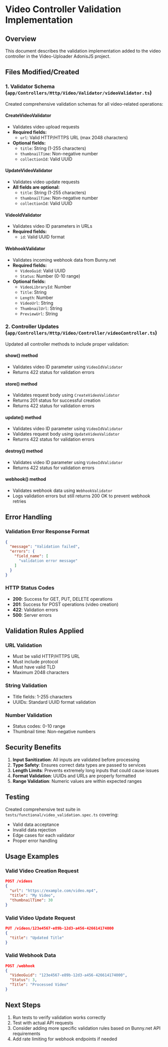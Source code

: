 # Video Controller Validation Implementation

## Overview
This document describes the validation implementation added to the video controller in the Video-Uploader AdonisJS project.

## Files Modified/Created

### 1. Validator Schema (`app/Controllers/Http/Video/Validator/videoValidator.ts`)
Created comprehensive validation schemas for all video-related operations:

#### **CreateVideoValidator**
- Validates video upload requests
- **Required fields:**
  - `url`: Valid HTTP/HTTPS URL (max 2048 characters)
- **Optional fields:**
  - `title`: String (1-255 characters)
  - `thumbnailTime`: Non-negative number  
  - `collectionId`: Valid UUID

#### **UpdateVideoValidator** 
- Validates video update requests
- **All fields are optional:**
  - `title`: String (1-255 characters)
  - `thumbnailTime`: Non-negative number
  - `collectionId`: Valid UUID

#### **VideoIdValidator**
- Validates video ID parameters in URLs
- **Required fields:**
  - `id`: Valid UUID format

#### **WebhookValidator**
- Validates incoming webhook data from Bunny.net
- **Required fields:**
  - `VideoGuid`: Valid UUID
  - `Status`: Number (0-10 range)
- **Optional fields:**
  - `VideoLibraryId`: Number
  - `Title`: String
  - `Length`: Number  
  - `VideoUrl`: String
  - `ThumbnailUrl`: String
  - `PreviewUrl`: String

### 2. Controller Updates (`app/Controllers/Http/Video/Controller/videoController.ts`)

Updated all controller methods to include proper validation:

#### **show() method**
- Validates video ID parameter using `VideoIdValidator`
- Returns 422 status for validation errors

#### **store() method** 
- Validates request body using `CreateVideoValidator`
- Returns 201 status for successful creation
- Returns 422 status for validation errors

#### **update() method**
- Validates video ID parameter using `VideoIdValidator` 
- Validates request body using `UpdateVideoValidator`
- Returns 422 status for validation errors

#### **destroy() method**
- Validates video ID parameter using `VideoIdValidator`
- Returns 422 status for validation errors

#### **webhook() method**
- Validates webhook data using `WebhookValidator`
- Logs validation errors but still returns 200 OK to prevent webhook retries

## Error Handling

### Validation Error Response Format
```json
{
  "message": "Validation failed",
  "errors": {
    "field_name": [
      "validation error message"
    ]
  }
}
```

### HTTP Status Codes
- **200**: Success for GET, PUT, DELETE operations
- **201**: Success for POST operations (video creation)
- **422**: Validation errors
- **500**: Server errors

## Validation Rules Applied

### URL Validation
- Must be valid HTTP/HTTPS URL
- Must include protocol
- Must have valid TLD
- Maximum 2048 characters

### String Validation  
- Title fields: 1-255 characters
- UUIDs: Standard UUID format validation

### Number Validation
- Status codes: 0-10 range
- Thumbnail time: Non-negative numbers

## Security Benefits

1. **Input Sanitization**: All inputs are validated before processing
2. **Type Safety**: Ensures correct data types are passed to services
3. **Length Limits**: Prevents extremely long inputs that could cause issues
4. **Format Validation**: UUIDs and URLs are properly formatted
5. **Range Validation**: Numeric values are within expected ranges

## Testing

Created comprehensive test suite in `tests/functional/video_validation.spec.ts` covering:
- Valid data acceptance
- Invalid data rejection  
- Edge cases for each validator
- Proper error handling

## Usage Examples

### Valid Video Creation Request
```json
POST /videos
{
  "url": "https://example.com/video.mp4",
  "title": "My Video",
  "thumbnailTime": 30
}
```

### Valid Video Update Request  
```json
PUT /videos/123e4567-e89b-12d3-a456-426614174000
{
  "title": "Updated Title"
}
```

### Valid Webhook Data
```json
POST /webhook
{
  "VideoGuid": "123e4567-e89b-12d3-a456-426614174000",
  "Status": 3,
  "Title": "Processed Video"
}
```

## Next Steps

1. Run tests to verify validation works correctly
2. Test with actual API requests
3. Consider adding more specific validation rules based on Bunny.net API requirements
4. Add rate limiting for webhook endpoints if needed
